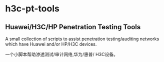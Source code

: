 h3c-pt-tools
============

Huawei/H3C/HP Penetration Testing Tools
---------------------------------------

A small collection of scripts to assist penetration testing/auditing networks
which have Huawei and/or HP/H3C devices.

一个小脚本帮助渗透测试/审计网络,华为/惠普/ H3C设备。
